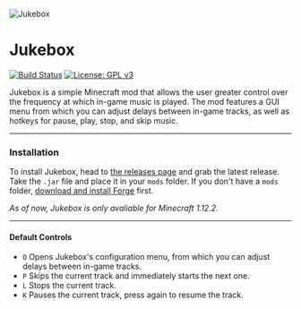![Jukebox](https://gamepedia.cursecdn.com/minecraft_gamepedia/6/65/Jukebox.png "Jukebox")
# Jukebox
[![Build Status](https://travis-ci.org/vayelcrau/Jukebox.svg?branch=master)](https://travis-ci.org/vayelcrau/Jukebox)
[![License: GPL v3](https://img.shields.io/badge/License-GPLv3-blue.svg)](https://www.gnu.org/licenses/gpl-3.0)

Jukebox is a simple Minecraft mod that allows the user greater control over the frequency at which in-game music is played. The mod features a GUI menu from which you can adjust delays between in-game tracks, as well as hotkeys for pause, play, stop, and skip music.

---
### Installation

To install Jukebox, head to [the releases page](https://github.com/vayelcrau/Jukebox/releases) and grab the latest release. Take the `.jar` file and place it in your `mods` folder. If you don't have a `mods` folder, [download and install Forge](https://files.minecraftforge.net/) first.

*As of now, Jukebox is only avaliable for Minecraft 1.12.2.*

---
#### Default Controls
- `O` Opens Jukebox's configuration menu, from which you can adjust delays between in-game tracks.
- `P` Skips the current track and immediately starts the next one.
- `L` Stops the current track.
- `K` Pauses the current track, press again to resume the track.

